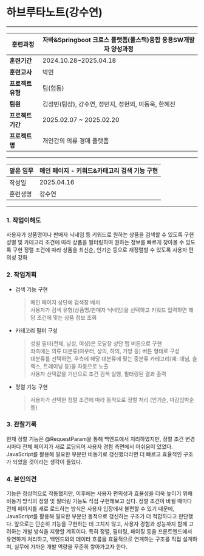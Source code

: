 # 하브루타노트(강수연)

---

| **훈련과정** | 자바&Springboot 크로스 플랫폼(풀스택)융합 응용SW개발자 양성과정 |
| --- | --- |
| **훈련기간** | 2024.10.28~2025.04.18 |
| **훈련교사** | 박민 |
| **프로젝트 유형** | 팀(협동) |
| **팀원** | 김정빈(팀장), 강수연, 정민지, 정현의, 이동욱, 한혜진 |
| **프로젝트 기간** | 2025.02.07 ~ 2025.02.20 |
| **프로젝트명** | 개인간의 의류 경매 플랫폼 |

---

| 맡은 임무 | 메인 페이지 - 키워드&카테고리 검색 기능 구현 |
| --- | --- |
| 작성일 | 2025.04.16 |
| 훈련생명 | 강수연 |

---

### 1. 작업이해도

사용자가 상품명이나 판매자 닉네임 등 키워드로 원하는 상품을 검색할 수 있도록 구현
성별 및 카테고리 조건에 따라 상품을 필터링하여 원하는 정보를 빠르게 찾아볼 수 있도록 구현
정렬 조건에 따라 상품을 최신순, 인기순 등으로 재정렬할 수 있도록 사용자 편의성 강화

### 2. 작업계획

- 검색 기능 구현
  > 메인 페이지 상단에 검색창 배치<br>
  > 사용자가 검색 유형(상품명/판매자 닉네임)을 선택하고 키워드 입력하면 해당 조건에 맞는 상품 정보 조회
- 카테고리 필터 구성
  > 성별 필터(전체, 남성, 여성)은 모달창 상단 탭 버튼으로 구현<br>
  > 좌측에는 의류 대분류(아우터, 상의, 하의, 가방 등) 버튼 형태로 구성<br>
  > 대분류를 선택하면, 우측에 해당 대분류에 맞는 중분류 카테고리(예: 데님, 슬랙스, 트레이닝 등)을 자동으로 노출<br>
  > 사용자 선택값을 기반으로 조건 검색 실행, 필터링된 결과 출력
- 정렬 기능 구현
  > 사용자가 선택한 정렬 조건에 따라 동적으로 정렬 처리 (인기순, 마감임박순 등)

### 3. 관찰기록

현재 정렬 기능은 @RequestParam을 통해 백엔드에서 처리하였지만, 정렬 조건 변경 시마다 전체 페이지가 새로 로딩되어 사용자 경험 측면에서 아쉬움이 있었다.
JavaScript를 활용해 필요한 부분만 비동기로 갱신했더라면 더 빠르고 효율적인 구조가 되었을 것이라는 생각이 들었다.

### 4. 본인의견

기능은 정상적으로 작동했지만, 이후에는 사용자 편의성과 효율성을 더욱 높이기 위해 비동기 방식의 정렬 및 필터링 기능도 직접 구현해보고 싶다. 정렬 조건이 바뀔 때마다 전체 페이지를 새로 로드하는 방식은 사용자 입장에서 불편할 수 있기 때문에, JavaScript를 활용해 필요한 부분만 동적으로 갱신하는 구조가 더 적합하다고 판단했다.
앞으로는 단순히 기능을 구현하는 데 그치지 않고, 사용자 경험과 성능까지 함께 고려하는 개발 방식을 지향할 계획이다. 특히 정렬, 필터링, 페이징 등을 프론트엔드에서 유연하게 처리하고, 백엔드와의 데이터 흐름을 효율적으로 연계하는 구조를 직접 설계하며, 실무에 가까운 개발 역량을 꾸준히 쌓아가고자 한다.
